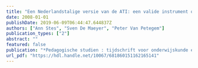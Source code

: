 ```yaml
---
title: "Een Nederlandstalige versie van de ATI: een valide instrument om onderwijsaanpak van docenten in het hoger onderwijs te meten?"
date: 2008-01-01
publishDate: 2019-06-09T06:44:47.644837Z
authors: ["Ann Stes", "Sven De Maeyer", "Peter Van Petegem"]
publication_types: ["2"]
abstract: ""
featured: false
publication: "*Pedagogische studien : tijdschrift voor onderwijskunde en opvoedkunde*"
url_pdf: "https://hdl.handle.net/10067/681860151162165141"
---
```


